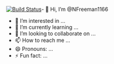 [![Build Status](https://dev.azure.com/NathanielFreeman30/Empire%20Direct/_apis/build/status%2FNFreeman1166.Hello-World?branchName=main)](https://dev.azure.com/NathanielFreeman30/Empire%20Direct/_build/latest?definitionId=1&branchName=main)- 👋 Hi, I’m @NFreeman1166
- 👀 I’m interested in ...
- 🌱 I’m currently learning ...
- 💞️ I’m looking to collaborate on ...
- 📫 How to reach me ...
- 😄 Pronouns: ...
- ⚡ Fun fact: ...

<!---
NFreeman1166/NFreeman1166 is a ✨ special ✨ repository because its `README.md` (this file) appears on your GitHub profile.
You can click the Preview link to take a look at your changes.
--->

